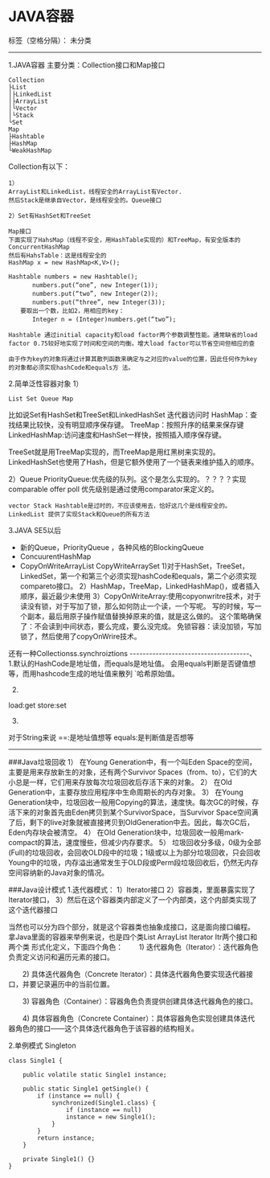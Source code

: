﻿# JAVA容器

标签（空格分隔）： 未分类

---

1.JAVA容器
主要分类：Collection接口和Map接口
```
Collection
├List
│├LinkedList
│├ArrayList
│└Vector
│└Stack
└Set
Map
├Hashtable
├HashMap
└WeakHashMap
```
Collection有以下：
```
1）
ArrayList和LinkedList，线程安全的ArrayList有Vector.
然后Stack是继承自Vector，是线程安全的。Queue接口

2）Set有HashSet和TreeSet
```
```
Map接口
下面实现了HahsMap（线程不安全，用HashTable实现的）和TreeMap，有安全版本的ConcurrentHashMap
然后有HahsTable：这是线程安全的
HashMap x = new HashMap<K,V>();

Hashtable numbers = new Hashtable();
　　　　numbers.put(“one”, new Integer(1));
　　　　numbers.put(“two”, new Integer(2));
　　　　numbers.put(“three”, new Integer(3));
　　要取出一个数，比如2，用相应的key：
　　　　Integer n = (Integer)numbers.get(“two”);

Hashtable 通过initial capacity和load factor两个参数调整性能。通常缺省的load factor 0.75较好地实现了时间和空间的均衡。增大load factor可以节省空间但相应的查

由于作为key的对象将通过计算其散列函数来确定与之对应的value的位置，因此任何作为key的对象都必须实现hashCode和equals方 法。

```
2.简单泛性容器对象
1）
```
List Set Queue Map
```
比如说Set有HashSet和TreeSet和LinkedHashSet
迭代器访问时
HashMap：查找结果比较快，没有明显顺序保存键。
TreeMap：按照升序的结果来保存键
LinkedHashMap:访问速度和HashSet一样快，按照插入顺序保存键。

TreeSet就是用TreeMap实现的，而TreeMap是用红黑树来实现的。
LinkedHashSet也使用了Hash，但是它额外使用了一个链表来维护插入的顺序。

2）Queue
PriorityQueue:优先级的队列。这个是怎么实现的。？？？？实现comparable
offer
poll
优先级别是通过使用comparator来定义的。
```
vector Stack Hashtable是过时的，不应该使用去，恰好这几个是线程安全的。
LinkedList 提供了实现Stack和Queue的所有方法

```

3.JAVA SE5以后

- 新的Queue，PriorityQueue ，各种风格的BlockingQueue
- ConcuurentHashMap
- CopyOnWriteArrayList CopyWriteArraySet
1)对于HashSet，TreeSet，LinkedSet，第一个和第三个必须实现hashCode和equals，第二个必须实现compareto接口。
2）HashMap，TreeMap，LinkedHashMap()，或者插入顺序，最近最少未使用
3）CopyOnWriteArray:使用copyonwritre技术，对于读没有锁，对于写加了锁，那么如何防止一个读，一个写呢。
写的时候，写一个副本，最后用原子操作赋值替换掉原来的值，就是这么做的。
这个策略确保了：不会读到中间状态，要么完成，要么没完成。
免锁容器：读没加锁，写加锁了，然后使用了copyOnWrire技术。

还有一种Collectionss.synchroiztions
-------------------------------------、
1.默认的HashCode是地址值，而equals是地址值。
会用equals判断是否键值想等，而用hashcode生成的地址值来散列  `哈希原始值。

2.
load:get 
store:set

3.
对于String来说
==:是地址值想等
equals:是判断值是否想等

-------------------------------------------
###Java垃圾回收
1） 在Young Generation中，有一个叫Eden Space的空间，主要是用来存放新生的对象，还有两个Survivor Spaces（from、to），它们的大小总是一样，它们用来存放每次垃圾回收后存活下来的对象。
2） 在Old Generation中，主要存放应用程序中生命周期长的内存对象。
3） 在Young Generation块中，垃圾回收一般用Copying的算法，速度快。每次GC的时候，存活下来的对象首先由Eden拷贝到某个SurvivorSpace，当Survivor Space空间满了后，剩下的live对象就被直接拷贝到OldGeneration中去。因此，每次GC后，Eden内存块会被清空。
4） 在Old Generation块中，垃圾回收一般用mark-compact的算法，速度慢些，但减少内存要求。
5） 垃圾回收分多级，0级为全部(Full)的垃圾回收，会回收OLD段中的垃圾；1级或以上为部分垃圾回收，只会回收Young中的垃圾，内存溢出通常发生于OLD段或Perm段垃圾回收后，仍然无内存空间容纳新的Java对象的情况。

###Java设计模式
1.迭代器模式：
1）Iterator接口
2）容器类，里面暴露实现了Iterator接口，
3）然后在这个容器类内部定义了一个内部类，这个内部类实现了这个迭代器接口

当然也可以分为四个部分，就是这个容器类也抽象成接口，这是面向接口编程。
拿Java里面的容器来举例来说，也是四个类List ArrayList Iterator Itr两个接口和两个类
形式化定义，下面四个角色：
　　1) 迭代器角色（Iterator）：迭代器角色负责定义访问和遍历元素的接口。

　　2) 具体迭代器角色（Concrete Iterator）：具体迭代器角色要实现迭代器接口，并要记录遍历中的当前位置。

　　3) 容器角色（Container）：容器角色负责提供创建具体迭代器角色的接口。

　　4) 具体容器角色（Concrete Container）：具体容器角色实现创建具体迭代器角色的接口——这个具体迭代器角色于该容器的结构相关。

2.单例模式
Singleton
```
class Single1 {
	
	public volatile static Single1 instance;
	
	public static Single1 getSingle() {
		if (instance == null) {
			synchronized(Single1.class) {
				if (instance == null)
				instance = new Single1();
			}
		}
		return instance;
	}

	private Single1() {}
}
```